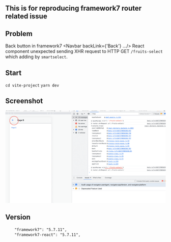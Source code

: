 ## This is for reproducing framework7 router related issue

## Problem

Back button in framework7 <Navbar backLink={'Back'} .../> React component unexpected sending XHR request to HTTP GET `/fruits-select` which adding by `smartselect`.

## Start

`cd vite-project`
`yarn dev`

## Screenshot

![Screenshot](./scrrenshot.png)

## Version
```
    "framework7": "5.7.11",
    "framework7-react": "5.7.11",
```
    
    